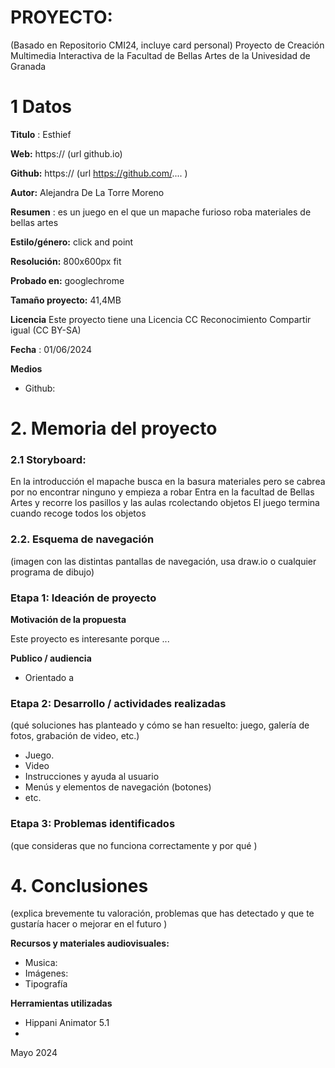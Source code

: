 # PROYECTO: 

(Basado en Repositorio CMI24, incluye card personal)
Proyecto de Creación Multimedia Interactiva de la  Facultad de Bellas Artes de la Univesidad de Granada



# 1 Datos 


**Titulo** : Esthief

**Web:**   https://    (url github.io)

**Github:** https://    (url https://github.com/.... )

**Autor:** Alejandra De La Torre Moreno

**Resumen** : es un juego en el que un mapache furioso roba materiales de bellas artes 

**Estilo/género:**  click and point

**Resolución:** 800x600px fit

**Probado en:**  googlechrome

**Tamaño proyecto:** 41,4MB 

**Licencia** Este proyecto tiene una Licencia CC Reconocimiento Compartir igual (CC BY-SA)

**Fecha** : 01/06/2024

**Medios** 

- Github:

# 2. Memoria del proyecto 

### 2.1 Storyboard: 
En la introducción el mapache busca en la basura materiales pero se cabrea por no encontrar ninguno y empieza a robar 
Entra en la facultad de Bellas Artes y recorre los pasillos y las aulas rcolectando objetos
El juego termina cuando recoge todos los objetos 

### 2.2. Esquema de navegación 



(imagen con las distintas pantallas de navegación, usa draw.io o cualquier programa de dibujo)


### Etapa 1: Ideación de proyecto

**Motivación de la propuesta** 

Este  proyecto es interesante porque ... 


**Publico / audiencia**

- Orientado a 


### Etapa 2: Desarrollo / actividades realizadas

(qué soluciones has planteado y cómo se han resuelto: juego, galería de fotos, grabación de video, etc.)

- Juego. 
- Video 
- Instrucciones y ayuda al usuario 
- Menús y elementos de navegación (botones)
- etc.



### Etapa 3: Problemas identificados

(que consideras que no  funciona correctamente y por qué )



# 4. Conclusiones 

(explica brevemente tu valoración, problemas que has detectado y que te gustaría hacer o mejorar en el futuro )


**Recursos y materiales audiovisuales:**

* Musica:  
* Imágenes:  
* Tipografía

**Herramientas utilizadas**

- Hippani Animator 5.1
- 

Mayo 2024
